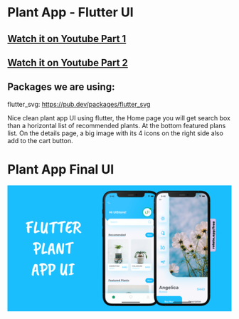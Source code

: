 # Plant App - Flutter UI

## [Watch it on Youtube Part 1](https://www.youtube.com/watch?v=-87m9PKgfCk&ab_channel=TheCodeMind "# Watch it on Youtube Part 1")
## [Watch it on Youtube Part 2](https://www.youtube.com/watch?v=hqYV2Z-um10&ab_channel=TheCodeMind "# Watch it on Youtube Part 2")

## Packages we are using:

flutter_svg: https://pub.dev/packages/flutter_svg

Nice clean plant app UI using flutter, the Home page you will get search box than a horizontal list of recommended plants. At the bottom featured plans list. On the details page, a big image with its 4 icons on the right side also add to the cart button.

# Plant App Final UI

![](https://github.com/kashif043/Plant-App-Flutter-UI/blob/master/image.png?raw=true)
